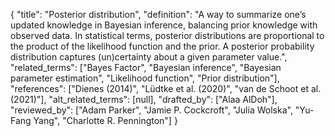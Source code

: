 {
    "title": "Posterior distribution",
    "definition": "A way to summarize one’s updated knowledge in Bayesian inference, balancing prior knowledge with observed data. In statistical terms, posterior distributions are proportional to the product of the likelihood function and the prior. A posterior probability distribution captures (un)certainty about a given parameter value.",
    "related_terms": ["Bayes Factor", "Bayesian inference", "Bayesian parameter estimation", "Likelihood function", "Prior distribution"],
    "references": ["Dienes (2014)", "Lüdtke et al. (2020)", "van de Schoot et al. (2021)"],
    "alt_related_terms": [null],
    "drafted_by": ["Alaa AlDoh"],
    "reviewed_by": ["Adam Parker", "Jamie P. Cockcroft", "Julia Wolska", "Yu-Fang Yang", "Charlotte R. Pennington"]
  }
